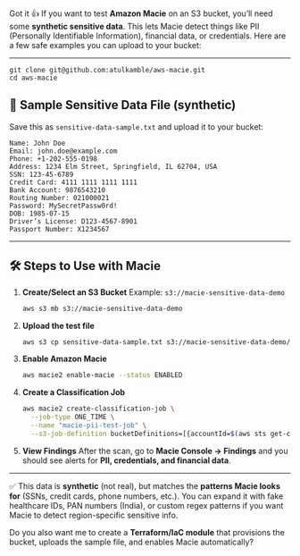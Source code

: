 Got it 👍
If you want to test **Amazon Macie** on an S3 bucket, you’ll need some **synthetic sensitive data**. This lets Macie detect things like PII (Personally Identifiable Information), financial data, or credentials. Here are a few safe examples you can upload to your bucket:

---
```
git clone git@github.com:atulkamble/aws-macie.git
cd aws-macie

```

## 📂 Sample Sensitive Data File (synthetic)

Save this as `sensitive-data-sample.txt` and upload it to your bucket:

```
Name: John Doe
Email: john.doe@example.com
Phone: +1-202-555-0198
Address: 1234 Elm Street, Springfield, IL 62704, USA
SSN: 123-45-6789
Credit Card: 4111 1111 1111 1111
Bank Account: 9876543210
Routing Number: 021000021
Password: MySecretPassw0rd!
DOB: 1985-07-15
Driver’s License: D123-4567-8901
Passport Number: X1234567
```

---

## 🛠️ Steps to Use with Macie

1. **Create/Select an S3 Bucket**
   Example: `s3://macie-sensitive-data-demo`

   ```bash
   aws s3 mb s3://macie-sensitive-data-demo
   ```

2. **Upload the test file**

   ```bash
   aws s3 cp sensitive-data-sample.txt s3://macie-sensitive-data-demo/
   ```

3. **Enable Amazon Macie**

   ```bash
   aws macie2 enable-macie --status ENABLED
   ```

4. **Create a Classification Job**

   ```bash
   aws macie2 create-classification-job \
     --job-type ONE_TIME \
     --name "macie-pii-test-job" \
     --s3-job-definition bucketDefinitions=[{accountId=$(aws sts get-caller-identity --query Account --output text),buckets=["macie-sensitive-data-demo"]}]
   ```

5. **View Findings**
   After the scan, go to **Macie Console → Findings** and you should see alerts for **PII, credentials, and financial data**.

---

✅ This data is **synthetic** (not real), but matches the **patterns Macie looks for** (SSNs, credit cards, phone numbers, etc.).
You can expand it with fake healthcare IDs, PAN numbers (India), or custom regex patterns if you want Macie to detect region-specific sensitive info.

Do you also want me to create a **Terraform/IaC module** that provisions the bucket, uploads the sample file, and enables Macie automatically?
